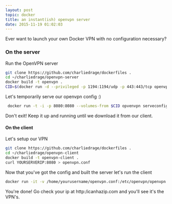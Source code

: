 ```yaml
---
layout: post
topic: docker
title: an instant(ish) openvpn server
date: 2015-11-19 01:02:03
---
```


Ever want to launch your own Docker VPN with no configuration necessary?


### On the server

Run the OpenVPN server

```sh
git clone https://github.com/charliedrage/dockerfiles .
cd ~/charliedrage/openvpn-server
docker build -t openvpn .
CID=$(docker run -d --privileged -p 1194:1194/udp -p 443:443/tcp openvpn)
```

Let's temporarily serve our openvpn config :)

```sh
 docker run -t -i -p 8080:8080 --volumes-from $CID opvenvpn serveconfig
```

Don't exit! Keep it up and running until we download it from our client.

#### On the client

Let's setup our VPN

```sh
git clone https://github.com/charliedrage/dockerfiles .
cd ~/charliedrage/openvpn-client
docker build -t openvpn-client .
curl YOURSERVERIP:8080 > openvpn.conf 
```

Now that you've got the config and built the server let's run the client

```sh
docker run -it -v /home/yourusername/openvpn.conf:/etc/openvpn/openvpn.conf --net=host --device /dev/net/tun:/dev/net/tun --cap-add=NET_ADMIN openvpn-client openvpn.conf
```

You're done! Go check your ip at http:/icanhazip.com and you'll see it's the VPN's.
